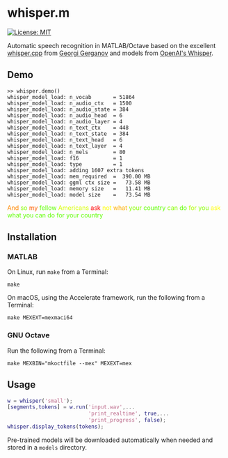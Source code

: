 # whisper.m

[![License: MIT](https://img.shields.io/badge/license-MIT-blue.svg)](https://opensource.org/licenses/MIT)

Automatic speech recognition in MATLAB/Octave based on the excellent [whisper.cpp](https://github.com/ggerganov/whisper.cpp) from [Georgi Gerganov](https://github.com/ggerganov) and models from [OpenAI's Whisper](https://github.com/openai/whisper).

## Demo

```
>> whisper.demo()
whisper_model_load: n_vocab       = 51864
whisper_model_load: n_audio_ctx   = 1500
whisper_model_load: n_audio_state = 384
whisper_model_load: n_audio_head  = 6
whisper_model_load: n_audio_layer = 4
whisper_model_load: n_text_ctx    = 448
whisper_model_load: n_text_state  = 384
whisper_model_load: n_text_head   = 6
whisper_model_load: n_text_layer  = 4
whisper_model_load: n_mels        = 80
whisper_model_load: f16           = 1
whisper_model_load: type          = 1
whisper_model_load: adding 1607 extra tokens
whisper_model_load: mem_required  =  390.00 MB
whisper_model_load: ggml ctx size =   73.58 MB
whisper_model_load: memory size   =   11.41 MB
whisper_model_load: model size    =   73.54 MB
```
<font color="#FF8700"> And</font><font color="#87FF00"> so</font><font color="#FF5F00"> my</font><font color="#5FFF00"> fellow</font><font color="#D7FF00"> Americans</font><font color="#FF0000"> ask</font><font color="#FFFF00"> not</font><font color="#FFAF00"> what</font><font color="#87FF00"> your</font><font color="#5FFF00"> country</font><font color="#87FF00"> can</font><font color="#5FFF00"> do</font><font color="#AFFF00"> for</font><font color="#87FF00"> you</font><font color="#FFFF00"> ask</font><font color="#5FFF00"> what you can do for your country</font>

## Installation

### MATLAB

On Linux, run `make` from a Terminal:

```
make
```

On macOS, using the Accelerate framework, run the following from a Terminal:

```
make MEXEXT=mexmaci64
```

### GNU Octave

Run the following from a Terminal:

```
make MEXBIN="mkoctfile --mex" MEXEXT=mex
```

## Usage

```matlab
w = whisper('small');
[segments,tokens] = w.run('input.wav',...
                          'print_realtime', true,...
                          'print_progress', false);
whisper.display_tokens(tokens);
```

Pre-trained models will be downloaded automatically when needed and stored in a `models` directory.
